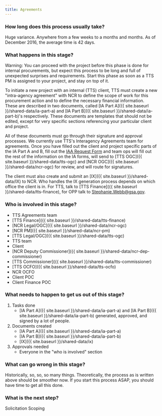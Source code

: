 ```yaml
---
title: Agreements
---
```


### How long does this process usually take?
Huge variance. Anywhere from a few weeks to a months and months. As of December 2016, the average time is 42 days.

### What happens in this stage? 
Warning: You can proceed with the project before this phase is done for internal procurements, but expect this process to be long and full of unexpected surprises and requirements. Start this phase as soon as a TTS PM is assigned to your project, and stay on top of it.

To initiate a new project with an internal (TTS) client, TTS must create a new "intra-agency agreement" with NCR to define the scope of work for this procurement action and to define the necessary financial information. These are described in two documents, called [IA Part A]({{ site.baseurl }}/shared-data/ia-part-a) and [IA Part B]({{ site.baseurl }}/shared-data/ia-part-b)'s respectively. These documents are templates that should not be edited, except for very specific sections referencing your particular client and project.

All of these documents must go through their signature and approval processes. We currently use TTS's Interagency Agreements team for agreements. Once you have filled out the client and project specific parts of the IA Part A and B, fill out the [IAA Request Form](https://docs.google.com/a/gsa.gov/forms/d/e/1FAIpQLSdRQerRDxl4hPX_zTQJcY9fR9i0z3LI3dLQiKE0uyJ5fF666g/viewform) and team ops will fill out the rest of the information on the IA forms, will send to [TTS OGC]({{ site.baseurl }}/shared-data/tts-ogc) and [NCR OGC]({{ site.baseurl }}/shared-data/ncr-ogc) for review, and will route for signatures. 

The client must also create and submit an [IX]({{ site.baseurl }}/shared-data/IX) to NCR. Who handles the IX generation process depends on which office the client is in. For TTS, talk to [TTS Finance]({{ site.baseurl }}/shared-data/tts-finance), for OPP talk to Stephanie.Webb@gsa.gov.

### Who is involved in this stage? 
- TTS Agreements team
- [TTS Finance]({{ site.baseurl }}/shared-data/tts-finance)
- [NCR Legal/OGC]({{ site.baseurl }}/shared-data/ncr-ogc)
- [NCR PM]({{ site.baseurl }}/shared-data/ncr-pm)
- [TTS Legal/OGC]({{ site.baseurl }}/shared-data/tts-ogc)
- TTS team
- Client 
- [NCR Deputy Commissioner]({{ site.baseurl }}/shared-data/ncr-dep-commissioner)
- [TTS Commissioner]({{ site.baseurl }}/shared-data/tts-commissioner)
- [TTS OCFO]({{ site.baseurl }}/shared-data/tts-ocfo)
- NCR OCFO
- Client POC
- Client Finance POC

### What needs to happen to get us out of this stage? 
1. Tasks done
	- [IA Part A]({{ site.baseurl }}/shared-data/ia-part-a) and [IA Part B]({{ site.baseurl }}/shared-data/ia-part-b) generated, approved, and signed by a lot of people.
2. Documents created
	- [IA Part A]({{ site.baseurl }}/shared-data/ia-part-a)
	- [IA Part B]({{ site.baseurl }}/shared-data/ia-part-b)
	- [IX]({{ site.baseurl }}/shared-data/ix)
3. Approvals needed
	- Everyone in the "who is involved" section

### What can go wrong in this stage? 
Historically, so, so, so many things. Theoretically, the process as is written above should be smoother now. If you start this process ASAP, you should have time to get all this done. 

### What is the next step?
Solicitation Scoping


